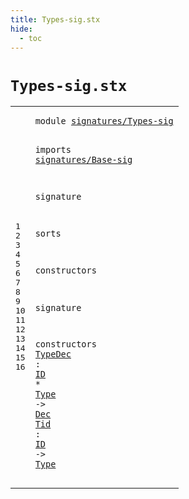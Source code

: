 ```yaml
---
title: Types-sig.stx
hide:
  - toc
---
```


# `Types-sig.stx`



[pdmosses/metaborg-tiger/org.metaborg.lang.tiger.statix/src-gen/statix/signatures/Types-sig.stx]: https://github.com/pdmosses/metaborg-tiger/blob/master/org.metaborg.lang.tiger.statix/src-gen/statix/signatures/Types-sig.stx "The source file on GitHub"

<div class="stx"><table class="highlighttable"><tbody><tr><td class="linenos"><div class="linenodiv"><pre><span></span>1
2
3
4
5
6
7
8
9
10
11
12
13
14
15
16
</pre></div></td>
<td class="code"><pre><code><span class="keyword">module</span> <a href="../Tiger-sig.stx/#signatures/Types-sig_89_109" id="signatures/Types-sig_7_27" title="Referenced at ../Tiger-sig.stx line 6"><span class="token sort_Id">signatures/Types-sig</span></a>

<span class="keyword">imports</span>
  <a href="../Base-sig.stx/#signatures/Base-sig_7_26" id="signatures/Base-sig_39_58" title="Defined at ../Base-sig.stx line 1"><span class="token sort_Id">signatures/Base-sig</span></a>

<span class="keyword">signature</span>

  <span class="keyword">sorts</span>

  <span class="keyword">constructors</span>

<span class="keyword">signature</span>

  <span class="keyword">constructors</span>
    <span class="cons_OpDecl"><a href="../../../../trans/static-semantics.stx/#TypeDec_4614_4621" id="TypeDec_126_133" title="Referenced at ../../../../trans/static-semantics.stx line 214"><span class="token sort_Id">TypeDec</span></a> <span class="operator">:</span> <span class="cons_SimpleSort"><a href="../Base-sig.stx/#ID_104_106" id="ID_136_138" title="Defined at ../Base-sig.stx line 13"><span class="token sort_Id">ID</span></a></span> <span class="operator">*</span> <span class="cons_SimpleSort"><a href="../Base-sig.stx/#Type_87_91" id="Type_141_145" title="Defined at ../Base-sig.stx line 11"><span class="token sort_Id">Type</span></a></span> <span class="operator">-&gt;</span> <span class="cons_SimpleSort"><a href="../Base-sig.stx/#Dec_60_63" id="Dec_149_152" title="Defined at ../Base-sig.stx line 8"><span class="token sort_Id">Dec</span></a></span></span>
    <span class="cons_OpDecl"><a href="../../../../trans/static-semantics.stx/#Tid_4833_4836" id="Tid_157_160" title="Referenced at ../../../../trans/static-semantics.stx line 224, 288, 293, 437, 447"><span class="token sort_Id">Tid</span></a> <span class="operator">:</span> <span class="cons_SimpleSort"><a href="../Base-sig.stx/#ID_104_106" id="ID_163_165" title="Defined at ../Base-sig.stx line 13"><span class="token sort_Id">ID</span></a></span> <span class="operator">-&gt;</span> <span class="cons_SimpleSort"><a href="../Base-sig.stx/#Type_87_91" id="Type_169_173" title="Defined at ../Base-sig.stx line 11"><span class="token sort_Id">Type</span></a></span></span>
</code></pre></td></tr></tbody></table></div>